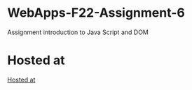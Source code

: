 # WebApps-F22-Assignment-6
Assignment introduction to Java Script and DOM
# Hosted at
[Hosted at](https://github.com/44-563-Web-Apps-F22/44563-webapps-assignment-6-venkataramireddyyarram.git)